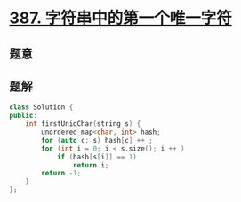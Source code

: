 #  [387. 字符串中的第一个唯一字符](https://leetcode-cn.com/problems/first-unique-character-in-a-string/)

## 题意



## 题解



```c++
class Solution {
public:
    int firstUniqChar(string s) {
        unordered_map<char, int> hash;
        for (auto c: s) hash[c] ++ ;
        for (int i = 0; i < s.size(); i ++ )
            if (hash[s[i]] == 1)
                return i;
        return -1;
    }
};
```



```python3

```

